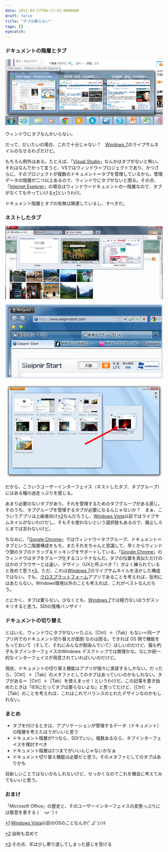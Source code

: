 ```yaml
---
date: 2012-04-27T06:17:43.0000000
draft: false
title: "タブは要らない"
tags: []
eyecatch: 
---
```


<div class="section">
<h3>ドキュメントの階層とタブ</h3>
<p><img src="20120427052820.png" alt="f:id:daruyanagi:20120427052820p:plain" title="f:id:daruyanagi:20120427052820p:plain" class="hatena-fotolife"></p><p>ウィンドウにタブなんかいらない。</p><p>だって、だいたいの場合、これで十分じゃない？　<a class="keyword" href="http://d.hatena.ne.jp/keyword/Windows%207">Windows 7</a>のライブサムネイルのなせるわざだけど。</p><p>もちろん例外はある。たとえば、「<a class="keyword" href="http://d.hatena.ne.jp/keyword/Visual%20Studio">Visual Studio</a>」なんかはタブがないと怖い。それはなんでかって言うと、VSではウィンドウ＝プロジェクトであり、かつさらに、そのプロジェクトが複数のドキュメント＝タブを管理しているから。管理データの階層が二つ以上あるので、ウィンドウにタブがないと困る。その点、「<a class="keyword" href="http://d.hatena.ne.jp/keyword/Internet%20Explorer">Internet Explorer</a>」の場合はウィンドウ＝ドキュメントの一階層なので、タブがなくてもやっていける<a href="#f1" name="fn1" title="Windows Vista以前のOSのことなんか(ﾟ⊿ﾟ)ｼﾗﾈ">*1</a>というわけ。</p><p>ドキュメント階層とタブの有無は関連しているし、すべきだ。</p>

</div>
<div class="section">
<h3>ネストしたタブ</h3>
<p><img src="20101126161403.jpg" alt="f:id:daruyanagi:20101126161403j:plain" title="f:id:daruyanagi:20101126161403j:plain" class="hatena-fotolife"></p><p><img src="20120427053920.jpg" alt="f:id:daruyanagi:20120427053920j:plain" title="f:id:daruyanagi:20120427053920j:plain" class="hatena-fotolife"></p><p><img src="20120427053933.png" alt="f:id:daruyanagi:20120427053933p:plain" title="f:id:daruyanagi:20120427053933p:plain" class="hatena-fotolife"></p><p>だから、こういうユーザーインターフェイス（ネストしたタブ、タブグループ）にはある種の迷走っぷりを感じる。</p><p>あまり必要のないタブがあり、それを管理するためのタブグループがある感じ。そのうち、タブグループを管理するタブが必要になるんじゃないか？　まぁ、こういうアプリは上級者向け<a href="#f2" name="fn2" title="自称も含めて">*2</a>なんだろうし、<a class="keyword" href="http://d.hatena.ne.jp/keyword/Windows%20Vista">Windows Vista</a>以前ではライブサムネイルがないわけだし、そもそも使わないという選択肢もあるので、廃止しろとまでは言わないけど。</p><p>ちなみに、「<a class="keyword" href="http://d.hatena.ne.jp/keyword/Google%20Chrome">Google Chrome</a>」ではウィンドウ＝タブグループ、ドキュメント＝タブという二階層構成をもち、またそれをちゃんと意識して、早くからウィンドウ間のタブのドラッグ＆ドッキングをサポートしている。「<a class="keyword" href="http://d.hatena.ne.jp/keyword/Google%20Chrome">Google Chrome</a>」のウィンドウはタブをグループ化するコンテナなんだ。タブの位置を真似ただけのほかのブラウザーとは違い、デザイン（UXと呼ぶべき？）がよく練られていると改めて思う<a href="#f3" name="fn3" title="その点、IEは少し寄り道してしまった感じを受ける">*3</a>。ただ、これは<a class="keyword" href="http://d.hatena.ne.jp/keyword/Windows%207">Windows 7</a>のライブサムネイルを活かした構成ではない。でも、<a class="keyword" href="http://d.hatena.ne.jp/keyword/%A5%AF%A5%ED%A5%B9%A5%D7%A5%E9%A5%C3%A5%C8%A5%D5%A5%A9%A1%BC%A5%E0">クロスプラットフォーム</a>アプリであることを考えれば、批判にはあたらない。Windows環境以外のことも考えれば、これがベストなんだろう。</p><p>とにかく、タブは要らない。少なくとも、<a class="keyword" href="http://d.hatena.ne.jp/keyword/Windows%207">Windows 7</a>では極力ないほうがスッキリすると思う。SDIの復権バンザイ！</p>

</div>
<div class="section">
<h3>ドキュメントの切り替え</h3>
<p>とはいえ、ウィンドウにタブがない＝たぶん［Ctrl］＋［Tab］もない＝同一アプリ内でのドキュメント切り替えが面倒 なのは困る。できれば OS 側で機能をもっておいて（そして、それにみんなが馴染んでいて）ほしいのだけど、猫も杓子もタブインターフェイスのWindows デスクトップでは無理かな。なにか統一的なインターフェイスが用意されていればいいのだけど。</p><p>現状、ドキュメントの切り替え機能はアプリが個々に実装するしかない。だったら、［Ctrl］＋［Tab］のメタファとしてのタブはあっていいのかもしれない。タブがある＝［Ctrl］＋［Tab］を使えまっせ！というわけだ。この記事を書き始めたときは「IE9にだってタブは要らないよな」と思ってたけど、［Ctrl］＋［Tab］のことを考えれば、これはこれでバランスのとれたデザインなのかもしれない。</p>

</div>
<div class="section">
<h3>まとめ</h3>

<ul>
<li>タブを付けるときは、アプリケーションが管理するデータ（ドキュメント）の階層を考えたほうがいいと思う</li>
<li>ドキュメント階層が1つなら、SDIでいい。複数あるなら、タブインターフェイスを検討すべき</li>
<li>ドキュメント階層は2つまでがいいんじゃないかなぁ</li>
<li>ドキュメント切り替え機能は必要だと思う。そのメタファとしてのタブはありかも</li>
</ul><p>目新しいことではないかもしれないけど、せっかくなのでこれを機会に考えてみてもいいと思う。</p>

</div>
<div class="section">
<h3>おまけ</h3>
<p>「Microsoft Office」の歴史と、そのユーザーインターフェイスの変態っぷりには敬意を表する (｀･ω･´)ゞ</p>

</div><div class="footnote">
<p class="footnote"><a href="#fn1" name="f1" class="footnote-number">*1</a><span class="footnote-delimiter">:</span><span class="footnote-text"><a class="keyword" href="http://d.hatena.ne.jp/keyword/Windows%20Vista">Windows Vista</a>以前のOSのことなんか(ﾟ⊿ﾟ)ｼﾗﾈ</span></p>
<p class="footnote"><a href="#fn2" name="f2" class="footnote-number">*2</a><span class="footnote-delimiter">:</span><span class="footnote-text">自称も含めて</span></p>
<p class="footnote"><a href="#fn3" name="f3" class="footnote-number">*3</a><span class="footnote-delimiter">:</span><span class="footnote-text">その点、IEは少し寄り道してしまった感じを受ける</span></p>
</div>